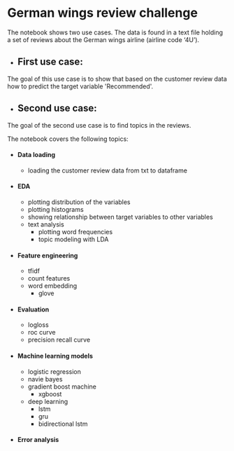 # German wings review challenge

The notebook shows two use cases.
The data is found in a text file holding a set of reviews about the German wings airline (airline code ‘4U’).


- ## First use case:
The goal of this use case is to show that based on the customer review data how to predict the target variable 'Recommended'.


- ## Second use case:
The goal of the second use case is to find topics in the reviews.


The notebook covers the following topics:

- #### Data loading
    - loading the customer review data from txt to dataframe

- #### EDA
    - plotting distribution of the variables
    - plotting histograms
    - showing relationship between target variables to other variables
    - text analysis
        - plotting word frequencies
        - topic modeling with LDA
    
- #### Feature engineering
    - tfidf
    - count features
    - word embedding
        - glove
    
- #### Evaluation
    - logloss
    - roc curve
    - precision recall curve

- #### Machine learning models
    - logistic regression
    - navie bayes
    - gradient boost machine
        - xgboost
    - deep learning
        - lstm
        - gru
        - bidirectional lstm

- #### Error analysis
